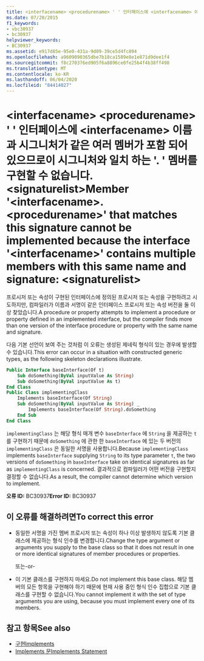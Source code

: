 ```yaml
---
title: <interfacename> <procedurename> ' ' 인터페이스에 <interfacename> 이름과 시그니처가 같은 여러 멤버가 포함 되어 있으므로이 시그니처와 일치 하는 '. ' 멤버를 구현할 수 없습니다.<signaturelist>
ms.date: 07/20/2015
f1_keywords:
- vbc30937
- bc30937
helpviewer_keywords:
- BC30937
ms.assetid: e917d85e-95e0-431a-9d09-39ce5d4fc894
ms.openlocfilehash: a9609090365dbe7b18ca1589e8e1e871d9dee1f4
ms.sourcegitcommit: f8c270376ed905f6a8896ce0fe25b4f4b38ff498
ms.translationtype: MT
ms.contentlocale: ko-KR
ms.lasthandoff: 06/04/2020
ms.locfileid: "84414027"
---
```

# <a name="member-interfacenameprocedurename-that-matches-this-signature-cannot-be-implemented-because-the-interface-interfacename-contains-multiple-members-with-this-same-name-and-signature-signaturelist"></a><span data-ttu-id="d2bd2-102">\<interfacename> \<procedurename> ' ' 인터페이스에 \<interfacename> 이름과 시그니처가 같은 여러 멤버가 포함 되어 있으므로이 시그니처와 일치 하는 '. ' 멤버를 구현할 수 없습니다.\<signaturelist></span><span class="sxs-lookup"><span data-stu-id="d2bd2-102">Member '\<interfacename>.\<procedurename>' that matches this signature cannot be implemented because the interface '\<interfacename>' contains multiple members with this same name and signature: \<signaturelist></span></span>
<span data-ttu-id="d2bd2-103">프로시저 또는 속성이 구현된 인터페이스에 정의된 프로시저 또는 속성을 구현하려고 시도하지만, 컴파일러가 이름과 서명이 같은 인터페이스 프로시저 또는 속성 버전을 둘 이상 찾았습니다.</span><span class="sxs-lookup"><span data-stu-id="d2bd2-103">A procedure or property attempts to implement a procedure or property defined in an implemented interface, but the compiler finds more than one version of the interface procedure or property with the same name and signature.</span></span>  
  
 <span data-ttu-id="d2bd2-104">다음 기본 선언이 보여 주는 것처럼 이 오류는 생성된 제네릭 형식이 있는 경우에 발생할 수 있습니다.</span><span class="sxs-lookup"><span data-stu-id="d2bd2-104">This error can occur in a situation with constructed generic types, as the following skeleton declarations illustrate.</span></span>  
  
```vb  
Public Interface baseInterface(Of t)  
    Sub doSomething(ByVal inputValue As String)  
    Sub doSomething(ByVal inputValue As t)  
End Class  
Public Class implementingClass  
    Implements baseInterface(Of String)  
    Sub doSomething(ByVal inputValue As String) _  
        Implements baseInterface(Of String).doSomething  
    End Sub  
End Class  
```  
  
 <span data-ttu-id="d2bd2-105">`implementingClass` 는 해당 형식 매개 변수 `baseInterface` 에 `String` 을 제공하는 `t`를 구현하기 때문에 `doSomething` 에 관한 한 `baseInterface` 에 있는 두 버전의 `implementingClass` 은 동일한 서명을 사용합니다.</span><span class="sxs-lookup"><span data-stu-id="d2bd2-105">Because `implementingClass` implements `baseInterface` supplying `String` to its type parameter `t`, the two versions of `doSomething` in `baseInterface` take on identical signatures as far as `implementingClass` is concerned.</span></span> <span data-ttu-id="d2bd2-106">결과적으로 컴파일러가 어떤 버전을 구현할지 결정할 수 없습니다.</span><span class="sxs-lookup"><span data-stu-id="d2bd2-106">As a result, the compiler cannot determine which version to implement.</span></span>  
  
 <span data-ttu-id="d2bd2-107">**오류 ID:** BC30937</span><span class="sxs-lookup"><span data-stu-id="d2bd2-107">**Error ID:** BC30937</span></span>  
  
## <a name="to-correct-this-error"></a><span data-ttu-id="d2bd2-108">이 오류를 해결하려면</span><span class="sxs-lookup"><span data-stu-id="d2bd2-108">To correct this error</span></span>  
  
- <span data-ttu-id="d2bd2-109">동일한 서명을 가진 멤버 프로시저 또는 속성이 하나 이상 발생하지 않도록 기본 클래스에 제공하는 형식 인수를 변경합니다.</span><span class="sxs-lookup"><span data-stu-id="d2bd2-109">Change the type argument or arguments you supply to the base class so that it does not result in one or more identical signatures of member procedures or properties.</span></span>  
  
     <span data-ttu-id="d2bd2-110">또는</span><span class="sxs-lookup"><span data-stu-id="d2bd2-110">-or-</span></span>  
  
- <span data-ttu-id="d2bd2-111">이 기본 클래스를 구현하지 마세요.</span><span class="sxs-lookup"><span data-stu-id="d2bd2-111">Do not implement this base class.</span></span> <span data-ttu-id="d2bd2-112">해당 멤버의 모든 항목을 구현해야 하기 때문에 현재 사용 중인 형식 인수 집합으로 기본 클래스를 구현할 수 없습니다.</span><span class="sxs-lookup"><span data-stu-id="d2bd2-112">You cannot implement it with the set of type arguments you are using, because you must implement every one of its members.</span></span>  
  
## <a name="see-also"></a><span data-ttu-id="d2bd2-113">참고 항목</span><span class="sxs-lookup"><span data-stu-id="d2bd2-113">See also</span></span>

- [<span data-ttu-id="d2bd2-114">구현</span><span class="sxs-lookup"><span data-stu-id="d2bd2-114">Implements</span></span>](../language-reference/statements/implements-clause.md)
- [<span data-ttu-id="d2bd2-115">Implements 문</span><span class="sxs-lookup"><span data-stu-id="d2bd2-115">Implements Statement</span></span>](../language-reference/statements/implements-statement.md)
